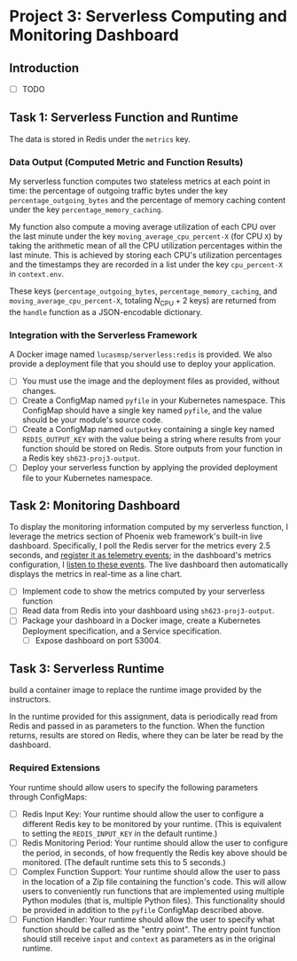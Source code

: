 # Project 3: Serverless Computing and Monitoring Dashboard

## Introduction

- [ ] TODO

## Task 1: Serverless Function and Runtime

The data is stored in Redis under the `metrics` key.

### Data Output (Computed Metric and Function Results)

My serverless function computes two stateless metrics at each point in time:
the percentage of outgoing traffic bytes under the key
`percentage_outgoing_bytes` and the percentage of memory caching content under
the key `percentage_memory_caching`.

My function also compute a moving average utilization of each CPU over the last
minute under the key `moving_average_cpu_percent-X` (for CPU `X`)
by taking the arithmetic mean of all the CPU utilization percentages within the
last minute.
This is achieved by storing each CPU's utilization percentages and the
timestamps they are recorded in a list under the key `cpu_percent-X` in
`context.env`.

These keys (`percentage_outgoing_bytes`, `percentage_memory_caching`,
and `moving_average_cpu_percent-X`, totaling $N_{\text{CPU}} + 2$ keys)
are returned from the `handle` function as a JSON-encodable dictionary.

### Integration with the Serverless Framework

A Docker image named `lucasmsp/serverless:redis` is provided.
We also provide a deployment file that you should use to deploy your application.

- [ ] You must use the image and the deployment files as provided, without changes.
- [ ] Create a ConfigMap named `pyfile` in your Kubernetes namespace. This ConfigMap should have a single key named `pyfile`, and the value should be your module's source code.
- [ ] Create a ConfigMap named `outputkey` containing a single key named `REDIS_OUTPUT_KEY` with the value being a string where results from your function should be stored on Redis. Store outputs from your function in a Redis key `sh623-proj3-output`.
- [ ] Deploy your serverless function by applying the provided deployment file to your Kubernetes namespace.

## Task 2: Monitoring Dashboard

To display the monitoring information computed by my serverless function,
I leverage the metrics section of Phoenix web framework's built-in live
dashboard. Specifically,
I poll the Redis server for the metrics every 2.5 seconds,
and [register it as telemetry
events](https://hexdocs.pm/phoenix/telemetry.html#telemetry-events);
in the dashboard's metrics configuration,
I [listen to these
events](https://medium.com/@marcdel/adding-custom-metrics-to-a-phoenix-1-5-live-dashboard-1b21a8df5cf1).
The live dashboard then automatically displays the metrics in real-time as a
line chart.

- [ ] Implement code to show the metrics computed by your serverless function
- [ ] Read data from Redis into your dashboard using `sh623-proj3-output`.
- [ ] Package your dashboard in a Docker image, create a Kubernetes Deployment specification, and a Service specification.
    - [ ] Expose dashboard on port 53004.

## Task 3: Serverless Runtime

build a container image to replace the runtime image provided by the instructors.

In the runtime provided for this assignment, data is periodically read from Redis and passed in as parameters to the function. When the function returns, results are stored on Redis, where they can be later be read by the dashboard.

### Required Extensions

Your runtime should allow users to specify the following parameters through ConfigMaps:

- [ ] Redis Input Key: Your runtime should allow the user to configure a different Redis key to be monitored by your runtime. (This is equivalent to setting the `REDIS_INPUT_KEY` in the default runtime.)
- [ ] Redis Monitoring Period: Your runtime should allow the user to configure the period, in seconds, of how frequently the Redis key above should be monitored. (The default runtime sets this to 5 seconds.)
- [ ] Complex Function Support: Your runtime should allow the user to pass in the location of a Zip file containing the function's code. This will allow users to conveniently run functions that are implemented using multiple Python modules (that is, multiple Python files). This functionality should be provided in addition to the `pyfile` ConfigMap described above.
- [ ] Function Handler: Your runtime should allow the user to specify what function should be called as the "entry point". The entry point function should still receive `input` and `context` as parameters as in the original runtime.
